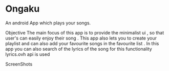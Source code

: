# Ongaku
An android App which plays your songs.

Objective
The main focus of this app is to provide the  minimalist ui , so that user's can easily enjoy their song . This app also lets you to create your playlist and can also add your favourite songs in the favourite list . In this app you can also search of the lyrics of the song for  this functionality lyrics.ovh api is used

ScreenShots
